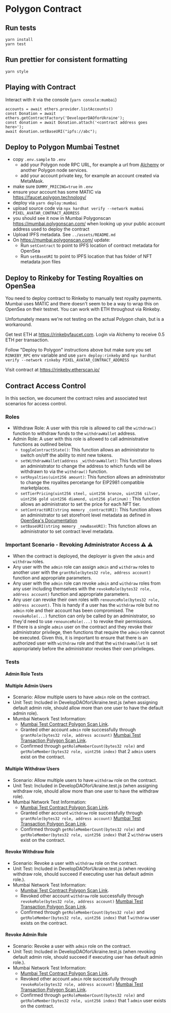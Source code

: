 # Polygon Contract

## Run tests

    yarn install
    yarn test

## Run prettier for consistent formatting

    yarn style

## Playing with Contract

Interact with it via the console (`yarn console:mumbai`)

```
accounts = await ethers.provider.listAccounts()
const Donation = await ethers.getContractFactory('DeveloperDAOforUkraine');
const donation = await Donation.attach('<contract address goes here>');
await donation.setBaseURI("ipfs://abc");
```

## Deploy to Polygon Mumbai Testnet

-   copy `.env.sample` to `.env`
    -   add your Polygon node RPC URL, for example a url from [Alchemy](https://www.alchemy.com/) or another Polygon node services.
    -   add your account private key, for example an account created via MetaMask.
-   make sure `DUMMY_PRICING=true` in `.env`
-   ensure your account has some MATIC via <https://faucet.polygon.technology/>
-   deploy via `yarn deploy:mumbai`
-   upload source code via `npx hardhat verify --network mumbai PIXEL_AVATAR_CONTRACT_ADDRESS`
-   you should see it now in Mumbai Polygonscan <https://mumbai.polygonscan.com/> when looking up your public account address used to deploy the contract
-   Upload IPFS metadata. See `../assets/README.md`
-   On <https://mumbai.polygonscan.com/> update:
    -   Run `setContract` to point to IPFS location of contract metadata for OpenSea
    -   Run `setBaseURI` to point to IPFS location that has folder of NFT metadata json files

## Deploy to Rinkeby for Testing Royalties on OpenSea

You need to deploy contract to Rinkeby to manually test royalty payments. Mumbai uses MATIC and there doesn't seem to be a way to wrap this on OpenSea on their testnet. You can work with ETH throughout via Rinkeby.

Unfortunately means we're not testing on the actual Polygon chain, but is a workaround.

Get test ETH at <https://rinkebyfaucet.com>. Login via Alchemy to receive 0.5 ETH per transaction.

Follow "Deploy to Polygon" instructions above but make sure you set `RINKEBY_RPC` env variable and use `yarn deploy:rinkeby` and `npx hardhat verify --network rinkeby PIXEL_AVATAR_CONTRACT_ADDRESS`

Visit contract at <https://rinkeby.etherscan.io/>

## Contract Access Control

In this section, we document the contract roles and associated test scenarios for access control. 

### Roles
- Withdraw Role: A user with this role is allowed to call the `withdraw()` function to withdraw funds to the `withdrawWallet` address.
- Admin Role: A user with this role is allowed to call administrative functions as outlined below. 
    - `toggleContractState()`: This function allows an administrator to switch on/off the ability to mint new tokens. 
    - `setWithdrawWallet(address _withdrawWallet)`: This function allows an administrator to change the address to which funds will be withdrawn to via the `withdraw()` function.
    - `setRoyalties(uint256 amount)`: This function allows an administrator to change the royalites percetange for EIP2981 compatible marketplaces. 
    - `setTierPricing(uint256 steel, uint256 bronze, uint256 silver, uint256 gold uint256 diamond, uint256 platinum)` : This function allows an administrator to set the price for each NFT tier.
    - `setContractURI(string memory _contractURI)`: This function allows an administrator to set storefront level metadata as defined in [OpenSea's Documentation](https://docs.opensea.io/docs/contract-level-metadata)
    - `setBaseURI(string memory _newBaseURI)`: This function allows an administrator to set contract level metadata. 

### Important Scenario - Revoking Administrator Access ⚠️ ⚠️ 

- When the contract is deployed, the deployer is given the `admin` and `withdraw` roles.
- Any user with the `admin` role can assign `admin` and `withdraw` roles to another user with the `grantRole(bytes32 role, address account)` function and appropriate parameters.
- Any user with the `admin` role can revoke `admin` and `withdraw` roles from any user including themselves with the `revokeRole(bytes32 role, address account)` function and appropriate parameters. 
- Any user can revoke their own roles with `renounceRole(bytes32 role, address account)`. This is handy if a user has the `withdraw` role but no `admin` role and their account has been compromised. The `revokeRole(...)` function can only be called by an administrator, so they'd need to use `renounceRole(...)` to revoke their permissions. 
- If there is a single `admin` user on the contract and they revoke their administrator privilege, then functions that require the `admin` role cannot be executed. Given this, it is important to ensure that there is an authorized user with `withdraw` role and that the `withdrawWallet` is set appropriately before the administrator revokes their own privileges. 


### Tests

#### Admin Role Tests 

#### Multiple Admin Users
- Scenario: Allow multiple users to have `admin` role on the contract. 
- Unit Test: Included in DevelopDAOforUkraine.test.js (when assigning default admin role, should allow more than one user to have the default admin role).
- Mumbai Network Test Information: 
    - [Mumbai Test Contract Polygon Scan Link](https://mumbai.polygonscan.com/address/0x1896C79732e4DF5067EC59e59Bc7D12d3577436B).
    - Granted other account `admin` role successfully through `grantRole(bytes32 role, address account)` [Mumbai Test Transaction Polygon Scan Link](https://mumbai.polygonscan.com/tx/0x28b1a494757f17049dec992d4f6ce3f0e339f16a1338cb7c5fe1a8de87e0843f).
    - Confirmed through `getRoleMemberCount(bytes32 role)` and `getRoleMember(bytes32 role, uint256 index)` that 2 `admin` users exist on the contract. 

#### Multiple Withdraw Users
- Scenario: Allow multiple users to have `withdraw` role on the contract. 
- Unit Test: Included in DevelopDAOforUkraine.test.js (when assigning withdraw role, should allow more than one user to have the withdraw role).
- Mumbai Network Test Information: 
    - [Mumbai Test Contract Polygon Scan Link](https://mumbai.polygonscan.com/address/0x1896C79732e4DF5067EC59e59Bc7D12d3577436B).
    - Granted other account `withdraw` role successfully through `grantRole(bytes32 role, address account)` [Mumbai Test Transaction Polygon Scan Link](https://mumbai.polygonscan.com/tx/0x9d9fb155501c06dd837bd47ac04c698273c891abd9a8eb45c7a8b3e332206e80).
    - Confirmed through `getRoleMemberCount(bytes32 role)` and `getRoleMember(bytes32 role, uint256 index)` that 2 `withdraw` users exist on the contract. 

#### Revoke Withdraw Role 
- Scenario: Revoke a user with `withdraw` role on the contract. 
- Unit Test: Included in DevelopDAOforUkraine.test.js (when revoking withdraw role, should succeed if executing user has default admin role.).
- Mumbai Network Test Information: 
    - [Mumbai Test Contract Polygon Scan Link](https://mumbai.polygonscan.com/address/0x1896C79732e4DF5067EC59e59Bc7D12d3577436B).
    - Revoked other account `withdraw` role successfully through `revokeRole(bytes32 role, address account)` [Mumbai Test Transaction Polygon Scan Link](https://mumbai.polygonscan.com/tx/0xdc5fd35fcd6eee2672b592eeb680cd70b3606b6d664e9c81c48ca8e474b5e18b).
    - Confirmed through `getRoleMemberCount(bytes32 role)` and `getRoleMember(bytes32 role, uint256 index)` that 1 `withdraw` user exists on the contract. 

#### Revoke Admin Role 
- Scenario: Revoke a user with `admin` role on the contract. 
- Unit Test: Included in DevelopDAOforUkraine.test.js (when revoking default admin role, should succeed if executing user has default admin role.).
- Mumbai Network Test Information: 
    - [Mumbai Test Contract Polygon Scan Link](https://mumbai.polygonscan.com/address/0x1896C79732e4DF5067EC59e59Bc7D12d3577436B).
    - Revoked other account `admin` role successfully through `revokeRole(bytes32 role, address account)` [Mumbai Test Transaction Polygon Scan Link](https://mumbai.polygonscan.com/tx/0xc6e27058ddef95042523097481c8c492d1e824a15949a1b500daaee3fad15a99).
    - Confirmed through `getRoleMemberCount(bytes32 role)` and `getRoleMember(bytes32 role, uint256 index)` that 1 `admin` user exists on the contract. 
